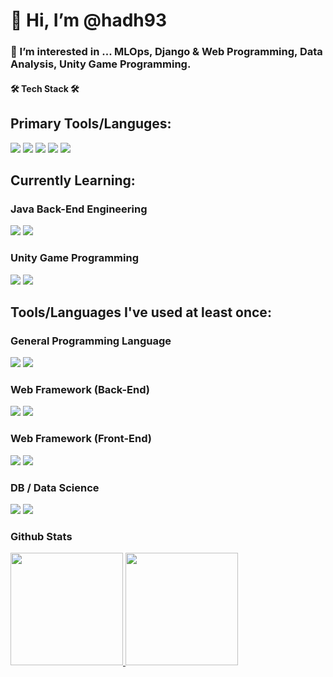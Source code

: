 👋 Hi, I’m @hadh93
======================
### 👀 I’m interested in ... MLOps, Django & Web Programming, Data Analysis, Unity Game Programming.
   
   
#### 🛠 Tech Stack 🛠
   
## Primary Tools/Languges:
<p>
  <img src = "https://img.shields.io/badge/Python-14354C?style=for-the-badge&logo=python&logoColor=white">
  <img src = "https://img.shields.io/badge/Java-ED8B00?style=for-the-badge&logo=java&logoColor=white">
  <img src = "https://img.shields.io/badge/HTML-239120?style=for-the-badge&logo=html5&logoColor=white">
  <img src = "https://img.shields.io/badge/CSS-239120?&style=for-the-badge&logo=css3&logoColor=white">
  <img src = "https://img.shields.io/badge/JavaScript-323330?style=for-the-badge&logo=javascript&logoColor=F7DF1E">
</p>
   
   
## Currently Learning:
   
### Java Back-End Engineering
<p>
  <img src = "https://img.shields.io/badge/Spring-6DB33F?style=for-the-badge&logo=spring&logoColor=white">
  <img src = "https://img.shields.io/badge/MySQL-00000F?style=for-the-badge&logo=mysql&logoColor=white">
</p>
   
   
### Unity Game Programming
   
<p>
  <img src = "https://img.shields.io/badge/Unity-100000?style=for-the-badge&logo=unity&logoColor=white">
  <img src = "https://img.shields.io/badge/C%23-239120?style=for-the-badge&logo=c-sharp&logoColor=white">
</p>
   
   
   
## Tools/Languages I've used at least once:
   
   
### General Programming Language
   
<p>
  <img src = "https://img.shields.io/badge/C-00599C?style=for-the-badge&logo=c&logoColor=white">
  <img src = "https://img.shields.io/badge/C%2B%2B-00599C?style=for-the-badge&logo=c%2B%2B&logoColor=white">
</p>
   
   
### Web Framework (Back-End)
   
<p>
  <img src = "https://img.shields.io/badge/Node.js-43853D?style=for-the-badge&logo=node.js&logoColor=white">
  <img src = "https://img.shields.io/badge/Flask-000000?style=for-the-badge&logo=flask&logoColor=white">
</p>
   
   
### Web Framework (Front-End)
   
<p>
  <img src = "https://img.shields.io/badge/Bootstrap-563D7C?style=for-the-badge&logo=bootstrap&logoColor=white">
  <img src = "https://img.shields.io/badge/Vue.js-35495E?style=for-the-badge&logo=vue.js&logoColor=4FC08D">
</p>
   
   
### DB / Data Science
   
<p>
  <img src = "https://img.shields.io/badge/R-276DC3?style=for-the-badge&logo=r&logoColor=white">
  <img src = "https://img.shields.io/badge/PostgreSQL-316192?style=for-the-badge&logo=postgresql&logoColor=white">
</p>  
   
   
   
### Github Stats
   
<a href="#">
  <img src="https://github-readme-stats.vercel.app/api?username=hadh93&theme=react&show_icons=true" height="180px">
</a>
<a href="#">
  <img src="https://github-readme-stats.vercel.app/api/top-langs/?username=hadh93&theme=react&exclude_repo=Jagi,assignment&layout=compact" height="180px">
</a>
